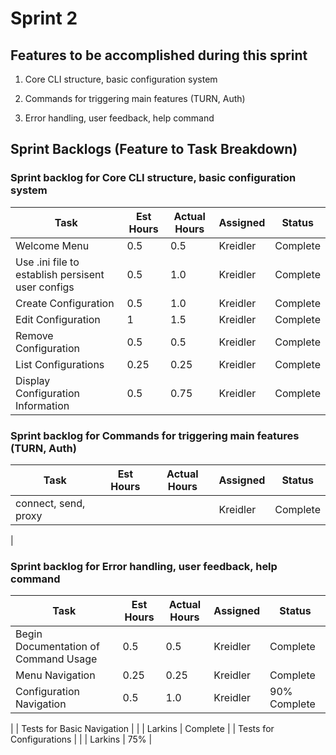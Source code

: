 # Sprint 2

## Features to be accomplished during this sprint

1. Core CLI structure, basic configuration system

2. Commands for triggering main features (TURN, Auth)

3. Error handling, user feedback, help command

## Sprint Backlogs (Feature to Task Breakdown)

### Sprint backlog for Core CLI structure, basic configuration system

| Task | Est Hours | Actual Hours | Assigned | Status |
|------|-----------|--------------|----------|--------|
|   Welcome Menu   |     0.5      |       0.5       |     Kreidler     |    Complete    |
|   Use .ini file to establish persisent user configs   |     0.5      |       1.0       |     Kreidler     |    Complete    |
|   Create Configuration   |     0.5      |       1.0       |     Kreidler     |    Complete    |
|   Edit Configuration   |     1      |       1.5       |     Kreidler     |    Complete    |
|   Remove Configuration   |     0.5      |       0.5       |     Kreidler     |    Complete    |
|   List Configurations   |     0.25      |       0.25       |     Kreidler     |    Complete    |
|   Display Configuration Information   |     0.5      |       0.75       |     Kreidler     |    Complete    |

### Sprint backlog for Commands for triggering main features (TURN, Auth)

| Task | Est Hours | Actual Hours | Assigned | Status |
|------|-----------|--------------|----------|--------|
|   connect, send, proxy   |           |              |    Kreidler      |    Complete    |
|

### Sprint backlog for Error handling, user feedback, help command

| Task | Est Hours | Actual Hours | Assigned | Status |
|------|-----------|--------------|----------|--------|
|   Begin Documentation of Command Usage   |     0.5     |       0.5       |    Kreidler      |    Complete    |
|   Menu Navigation   |     0.25      |       0.25       |     Kreidler     |    Complete    |
|   Configuration Navigation   |     0.5      |       1.0       |     Kreidler     |    90% Complete    |
|
| Tests for Basic Navigation |  |  | Larkins | Complete |
| Tests for Configurations |  |  | Larkins | 75% |